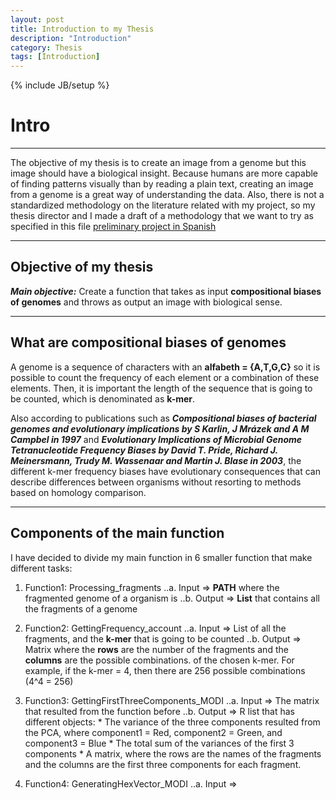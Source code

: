 ```yaml
---
layout: post
title: Introduction to my Thesis
description: "Introduction"
category: Thesis
tags: [Introduction]
---
```

{% include JB/setup %}

# Intro

------

The objective of my thesis is to create an image from a genome but this image should have a biological insight. Because humans are more capable of finding patterns visually than by reading a plain text, creating an image from a genome is a great way of understanding the data. Also, there is not a standardized methodology on the literature related with my project, so my thesis director and I made a draft of a methodology that we want to try as specified in this file [preliminary project in Spanish](/Additional_material/Preliminary_Project_Camila_Martinez.docx)

------

## Objective of my thesis

**_Main objective:_** Create a function that takes as input **compositional biases of genomes** and throws as output an image with biological sense.

------

## What are compositional biases of genomes

A genome is a sequence of characters with an **alfabeth = {A,T,G,C}** so it is possible to count the frequency of each element or a combination of these elements. Then, it is important the length of the sequence that is going to be counted, which is denominated as **k-mer**. 

Also according to publications such as **_Compositional biases of bacterial genomes and evolutionary implications by S  Karlin, J Mrázek and A M Campbel in 1997_** and **_Evolutionary Implications of Microbial Genome Tetranucleotide Frequency Biases by David T. Pride, Richard J. Meinersmann, Trudy M. Wassenaar and Martin J. Blase in 2003_**, the different k-mer frequency biases have evolutionary consequences that can describe differences between organisms without resorting to methods based on homology comparison. 

------

## Components of the main function

I have decided to divide my main function in 6 smaller function that make different tasks:

1. Function1: Processing_fragments
..a. Input => **PATH** where the fragmented genome of a organism is 
..b. Output => **List** that contains all the fragments of a genome

2. Function2: GettingFrequency_account
..a. Input => List of all the fragments, and the **k-mer** that is going to be counted
..b. Output => Matrix where the **rows** are the number of the fragments and the **columns** are the possible combinations.
of the chosen k-mer. For example, if the k-mer = 4, then there are 256 possible combinations (4^4 = 256)

3. Function3: GettingFirstThreeComponents_MODI
..a. Input => The matrix that resulted from the function before 
..b. Output => R list that has different objects:
        * The variance of the three components resulted from the PCA, where component1 = Red, component2 = Green, and
  component3 = Blue
        * The total sum of the variances of the first 3 components
        * A matrix, where the rows are the names of the fragments and the columns are the first three components for each fragment.

4. Function4: GeneratingHexVector_MODI
..a. Input => 












